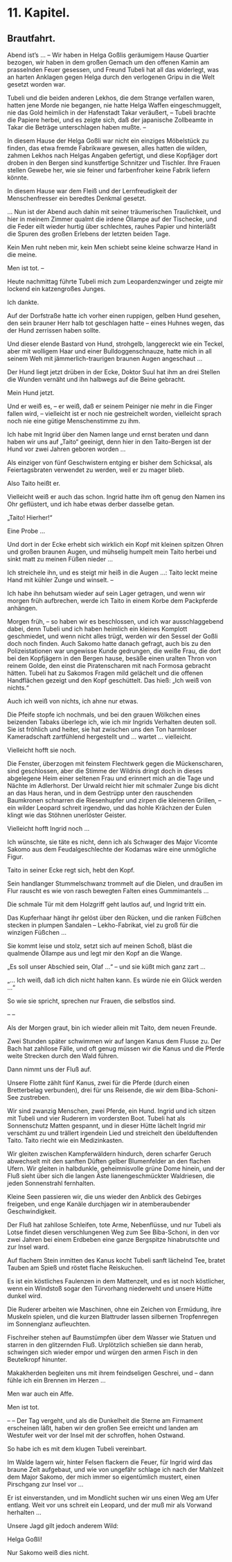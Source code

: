 11\. Kapitel.
============
Brautfahrt.
------------

Abend ist’s … – Wir haben in Helga Goßlis geräumigem Hause Quartier bezogen,
wir haben in dem großen Gemach um den offenen Kamin am prasselnden Feuer
gesessen, und Freund Tubeli hat all das widerlegt, was an harten Anklagen gegen
Helga durch den verlogenen Gripu in die Welt gesetzt worden war.

Tubeli und die beiden anderen Lekhos, die dem Strange verfallen waren, hatten
jene Morde nie begangen, nie hatte Helga Waffen eingeschmuggelt, nie das Gold
heimlich in der Hafenstadt Takar veräußert, – Tubeli brachte die Papiere
herbei, und es zeigte sich, daß der japanische Zollbeamte in Takar die Beträge
unterschlagen haben mußte. –

In diesem Hause der Helga Goßli war nicht ein einziges Möbelstück zu finden,
das etwa fremde Fabrikware gewesen, alles hatten die wilden, zahmen Lekhos nach
Helgas Angaben gefertigt, und diese Kopfjäger dort droben in den Bergen sind
kunstfertige Schnitzer und Tischler. Ihre Frauen stellen Gewebe her, wie sie
feiner und farbenfroher keine Fabrik liefern könnte.

In diesem Hause war dem Fleiß und der Lernfreudigkeit der Menschenfresser ein
beredtes Denkmal gesetzt.

… Nun ist der Abend auch dahin mit seiner träumerischen Traulichkeit, und hier
in meinem Zimmer qualmt die irdene Öllampe auf der Tischecke, und die Feder
eilt wieder hurtig über schlechtes, rauhes Papier und hinterläßt die Spuren des
großen Erlebens der letzten beiden Tage.

Kein Men ruht neben mir, kein Men schiebt seine kleine schwarze Hand in die
meine.

Men ist tot. –

Heute nachmittag führte Tubeli mich zum Leopardenzwinger und zeigte mir lockend
ein katzengroßes Junges.

Ich dankte.

Auf der Dorfstraße hatte ich vorher einen ruppigen, gelben Hund gesehen, den
sein brauner Herr halb tot geschlagen hatte – eines Huhnes wegen, das der Hund
zerrissen haben sollte.

Und dieser elende Bastard von Hund, strohgelb, langgereckt wie ein Teckel, aber
mit wolligem Haar und einer Bulldoggenschnauze, hatte mich in all seinem Weh
mit jämmerlich-traurigen braunen Augen angeschaut …

Der Hund liegt jetzt drüben in der Ecke, Doktor Suul hat ihm an drei Stellen
die Wunden vernäht und ihn halbwegs auf die Beine gebracht.

Mein Hund jetzt.

Und er weiß es, – er weiß, daß er seinem Peiniger nie mehr in die Finger fallen
wird, – vielleicht ist er noch nie gestreichelt worden, vielleicht sprach noch
nie eine gütige Menschenstimme zu ihm.

Ich habe mit Ingrid über den Namen lange und ernst beraten und dann haben wir
uns auf „Taito“ geeinigt, denn hier in den Taito-Bergen ist der Hund vor zwei
Jahren geboren worden …

Als einziger von fünf Geschwistern entging er bisher dem Schicksal, als
Feiertagsbraten verwendet zu werden, weil er zu mager blieb.

Also Taito heißt er.

Vielleicht weiß er auch das schon. Ingrid hatte ihm oft genug den Namen ins Ohr
geflüstert, und ich habe etwas derber dasselbe getan.

„Taito! Hierher!“

Eine Probe …

Und dort in der Ecke erhebt sich wirklich ein Kopf mit kleinen spitzen Ohren
und großen braunen Augen, und mühselig humpelt mein Taito herbei und sinkt matt
zu meinen Füßen nieder …

Ich streichele ihn, und es steigt mir heiß in die Augen …: Taito leckt meine
Hand mit kühler Zunge und winselt. –

Ich habe ihn behutsam wieder auf sein Lager getragen, und wenn wir morgen früh
aufbrechen, werde ich Taito in einem Korbe dem Packpferde anhängen.

Morgen früh, – so haben wir es beschlossen, und ich war ausschlaggebend dabei,
denn Tubeli und ich haben heimlich ein kleines Komplott geschmiedet, und wenn
nicht alles trügt, werden wir den Sessel der Goßli doch noch finden. Auch
Sakomo hatte danach gefragt, auch bis zu den Polizeistationen war ungewisse
Kunde gedrungen, die weiße Frau, die dort bei den Kopfjägern in den Bergen
hause, besäße einen uralten Thron von reinem Golde, den einst die
Piratenscharen mit nach Formosa gebracht hätten. Tubeli hat zu Sakomos Fragen
mild gelächelt und die offenen Handflächen gezeigt und den Kopf geschüttelt.
Das hieß: „Ich weiß von nichts.“

Auch ich weiß von nichts, ich ahne nur etwas.

Die Pfeife stopfe ich nochmals, und bei den grauen Wölkchen eines beizenden
Tabaks überlege ich, wie ich mir Ingrids Verhalten deuten soll. Sie ist
fröhlich und heiter, sie hat zwischen uns den Ton harmloser Kameradschaft
zartfühlend hergestellt und … wartet … vielleicht.

Vielleicht hofft sie noch.

Die Fenster, überzogen mit feinstem Flechtwerk gegen die Mückenscharen, sind
geschlossen, aber die Stimme der Wildnis dringt doch in dieses abgelegene Heim
einer seltenen Frau und erinnert mich an die Tage und Nächte im Adlerhorst. Der
Urwald reicht hier mit schmaler Zunge bis dicht an das Haus heran, und in dem
Gestrüpp unter den rauschenden Baumkronen schnarren die Riesenhupfer und zirpen
die kleineren Grillen, – ein wilder Leopard schreit irgendwo, und das hohle
Krächzen der Eulen klingt wie das Stöhnen unerlöster Geister.

Vielleicht hofft Ingrid noch …

Ich wünschte, sie täte es nicht, denn ich als Schwager des Major Vicomte Sakomo
aus dem Feudalgeschlechte der Kodamas wäre eine unmögliche Figur.

Taito in seiner Ecke regt sich, hebt den Kopf.

Sein handlanger Stummelschwanz trommelt auf die Dielen, und draußen im Flur
rauscht es wie von rasch bewegten Falten eines Gummimantels …

Die schmale Tür mit dem Holzgriff geht lautlos auf, und Ingrid tritt ein.

Das Kupferhaar hängt ihr gelöst über den Rücken, und die ranken Füßchen stecken
in plumpen Sandalen – Lekho-Fabrikat, viel zu groß für die winzigen Füßchen …

Sie kommt leise und stolz, setzt sich auf meinen Schoß, bläst die qualmende
Öllampe aus und legt mir den Kopf an die Wange.

„Es soll unser Abschied sein, Olaf …“ – und sie küßt mich ganz zart …

„… Ich weiß, daß ich dich nicht halten kann. Es würde nie ein Glück werden …“

So wie sie spricht, sprechen nur Frauen, die selbstlos sind.

– –

Als der Morgen graut, bin ich wieder allein mit Taito, dem neuen Freunde.

Zwei Stunden später schwimmen wir auf langen Kanus dem Flusse zu. Der Bach hat
zahllose Fälle, und oft genug müssen wir die Kanus und die Pferde weite
Strecken durch den Wald führen.

Dann nimmt uns der Fluß auf.

Unsere Flotte zählt fünf Kanus, zwei für die Pferde (durch einen Bretterbelag
verbunden), drei für uns Reisende, die wir dem Biba-Schoni-See zustreben.

Wir sind zwanzig Menschen, zwei Pferde, ein Hund. Ingrid und ich sitzen mit
Tubeli und vier Ruderern im vordersten Boot. Tubeli hat als Sonnenschutz Matten
gespannt, und in dieser Hütte lächelt Ingrid mir verschämt zu und trällert
irgendein Lied und streichelt den übelduftenden Taito. Taito riecht wie ein
Medizinkasten.

Wir gleiten zwischen Kampferwäldern hindurch, deren scharfer Geruch abwechselt
mit den sanften Düften gelber Blumenfelder an den flachen Ufern. Wir gleiten in
halbdunkle, geheimnisvolle grüne Dome hinein, und der Fluß sieht über sich die
langen Äste lianengeschmückter Waldriesen, die jeden Sonnenstrahl fernhalten.

Kleine Seen passieren wir, die uns wieder den Anblick des Gebirges freigeben,
und enge Kanäle durchjagen wir in atemberaubender Geschwindigkeit.

Der Fluß hat zahllose Schleifen, tote Arme, Nebenflüsse, und nur Tubeli als
Lotse findet diesen verschlungenen Weg zum See Biba-Schoni, in den vor zwei
Jahren bei einem Erdbeben eine ganze Bergspitze hinabrutschte und zur Insel
ward.

Auf flachem Stein inmitten des Kanus kocht Tubeli sanft lächelnd Tee, bratet
Tauben am Spieß und röstet flache Reiskuchen.

Es ist ein köstliches Faulenzen in dem Mattenzelt, und es ist noch köstlicher,
wenn ein Windstoß sogar den Türvorhang niederweht und unsere Hütte dunkel wird.

Die Ruderer arbeiten wie Maschinen, ohne ein Zeichen von Ermüdung, ihre Muskeln
spielen, und die kurzen Blattruder lassen silbernen Tropfenregen im Sonnenglanz
aufleuchten.

Fischreiher stehen auf Baumstümpfen über dem Wasser wie Statuen und starren in
den glitzernden Fluß. Urplötzlich schießen sie dann herab, schwingen sich
wieder empor und würgen den armen Fisch in den Beutelkropf hinunter.

Makakherden begleiten uns mit ihrem feindseligen Geschrei, und – dann fühle ich
ein Brennen im Herzen …

Men war auch ein Affe.

Men ist tot.

– – Der Tag vergeht, und als die Dunkelheit die Sterne am Firmament erscheinen
läßt, haben wir den großen See erreicht und landen am Westufer weit vor der
Insel mit der schroffen, hohen Ostwand.

So habe ich es mit dem klugen Tubeli vereinbart.

Im Walde lagern wir, hinter Felsen flackern die Feuer, für Ingrid wird das
braune Zelt aufgebaut, und wie von ungefähr schlage ich nach der Mahlzeit dem
Major Sakomo, der mich immer so eigentümlich mustert, einen Pirschgang zur
Insel vor …

Er ist einverstanden, und im Mondlicht suchen wir uns einen Weg am Ufer
entlang. Weit vor uns schreit ein Leopard, und der muß mir als Vorwand
herhalten …

Unsere Jagd gilt jedoch anderem Wild:

Helga Goßli!

Nur Sakomo weiß dies nicht.


